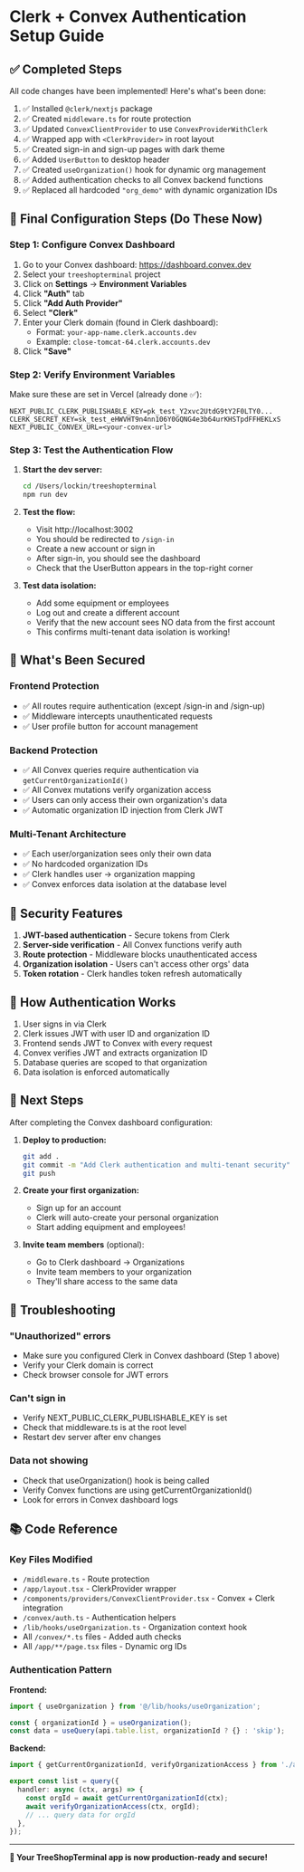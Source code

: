 # Clerk + Convex Authentication Setup Guide

## ✅ Completed Steps

All code changes have been implemented! Here's what's been done:

1. ✅ Installed `@clerk/nextjs` package
2. ✅ Created `middleware.ts` for route protection
3. ✅ Updated `ConvexClientProvider` to use `ConvexProviderWithClerk`
4. ✅ Wrapped app with `<ClerkProvider>` in root layout
5. ✅ Created sign-in and sign-up pages with dark theme
6. ✅ Added `UserButton` to desktop header
7. ✅ Created `useOrganization()` hook for dynamic org management
8. ✅ Added authentication checks to all Convex backend functions
9. ✅ Replaced all hardcoded `"org_demo"` with dynamic organization IDs

## 🔧 Final Configuration Steps (Do These Now)

### Step 1: Configure Convex Dashboard

1. Go to your Convex dashboard: https://dashboard.convex.dev
2. Select your `treeshopterminal` project
3. Click on **Settings** → **Environment Variables**
4. Click **"Auth"** tab
5. Click **"Add Auth Provider"**
6. Select **"Clerk"**
7. Enter your Clerk domain (found in Clerk dashboard):
   - Format: `your-app-name.clerk.accounts.dev`
   - Example: `close-tomcat-64.clerk.accounts.dev`
8. Click **"Save"**

### Step 2: Verify Environment Variables

Make sure these are set in Vercel (already done ✅):
```
NEXT_PUBLIC_CLERK_PUBLISHABLE_KEY=pk_test_Y2xvc2UtdG9tY2F0LTY0...
CLERK_SECRET_KEY=sk_test_eHWVHT9n4nn106Y0GQNG4e3b64urKHSTpdFFHEKLxS
NEXT_PUBLIC_CONVEX_URL=<your-convex-url>
```

### Step 3: Test the Authentication Flow

1. **Start the dev server:**
   ```bash
   cd /Users/lockin/treeshopterminal
   npm run dev
   ```

2. **Test the flow:**
   - Visit http://localhost:3002
   - You should be redirected to `/sign-in`
   - Create a new account or sign in
   - After sign-in, you should see the dashboard
   - Check that the UserButton appears in the top-right corner

3. **Test data isolation:**
   - Add some equipment or employees
   - Log out and create a different account
   - Verify that the new account sees NO data from the first account
   - This confirms multi-tenant data isolation is working!

## 🎯 What's Been Secured

### Frontend Protection
- ✅ All routes require authentication (except /sign-in and /sign-up)
- ✅ Middleware intercepts unauthenticated requests
- ✅ User profile button for account management

### Backend Protection
- ✅ All Convex queries require authentication via `getCurrentOrganizationId()`
- ✅ All Convex mutations verify organization access
- ✅ Users can only access their own organization's data
- ✅ Automatic organization ID injection from Clerk JWT

### Multi-Tenant Architecture
- ✅ Each user/organization sees only their own data
- ✅ No hardcoded organization IDs
- ✅ Clerk handles user → organization mapping
- ✅ Convex enforces data isolation at the database level

## 🔐 Security Features

1. **JWT-based authentication** - Secure tokens from Clerk
2. **Server-side verification** - All Convex functions verify auth
3. **Route protection** - Middleware blocks unauthenticated access
4. **Organization isolation** - Users can't access other orgs' data
5. **Token rotation** - Clerk handles token refresh automatically

## 📝 How Authentication Works

1. User signs in via Clerk
2. Clerk issues JWT with user ID and organization ID
3. Frontend sends JWT to Convex with every request
4. Convex verifies JWT and extracts organization ID
5. Database queries are scoped to that organization
6. Data isolation is enforced automatically

## 🚀 Next Steps

After completing the Convex dashboard configuration:

1. **Deploy to production:**
   ```bash
   git add .
   git commit -m "Add Clerk authentication and multi-tenant security"
   git push
   ```

2. **Create your first organization:**
   - Sign up for an account
   - Clerk will auto-create your personal organization
   - Start adding equipment and employees!

3. **Invite team members** (optional):
   - Go to Clerk dashboard → Organizations
   - Invite team members to your organization
   - They'll share access to the same data

## 🐛 Troubleshooting

### "Unauthorized" errors
- Make sure you configured Clerk in Convex dashboard (Step 1 above)
- Verify your Clerk domain is correct
- Check browser console for JWT errors

### Can't sign in
- Verify NEXT_PUBLIC_CLERK_PUBLISHABLE_KEY is set
- Check that middleware.ts is at the root level
- Restart dev server after env changes

### Data not showing
- Check that useOrganization() hook is being called
- Verify Convex functions are using getCurrentOrganizationId()
- Look for errors in Convex dashboard logs

## 📚 Code Reference

### Key Files Modified
- `/middleware.ts` - Route protection
- `/app/layout.tsx` - ClerkProvider wrapper
- `/components/providers/ConvexClientProvider.tsx` - Convex + Clerk integration
- `/convex/auth.ts` - Authentication helpers
- `/lib/hooks/useOrganization.ts` - Organization context hook
- All `/convex/*.ts` files - Added auth checks
- All `/app/**/page.tsx` files - Dynamic org IDs

### Authentication Pattern

**Frontend:**
```typescript
import { useOrganization } from '@/lib/hooks/useOrganization';

const { organizationId } = useOrganization();
const data = useQuery(api.table.list, organizationId ? {} : 'skip');
```

**Backend:**
```typescript
import { getCurrentOrganizationId, verifyOrganizationAccess } from './auth';

export const list = query({
  handler: async (ctx, args) => {
    const orgId = await getCurrentOrganizationId(ctx);
    await verifyOrganizationAccess(ctx, orgId);
    // ... query data for orgId
  },
});
```

---

**🎉 Your TreeShopTerminal app is now production-ready and secure!**
